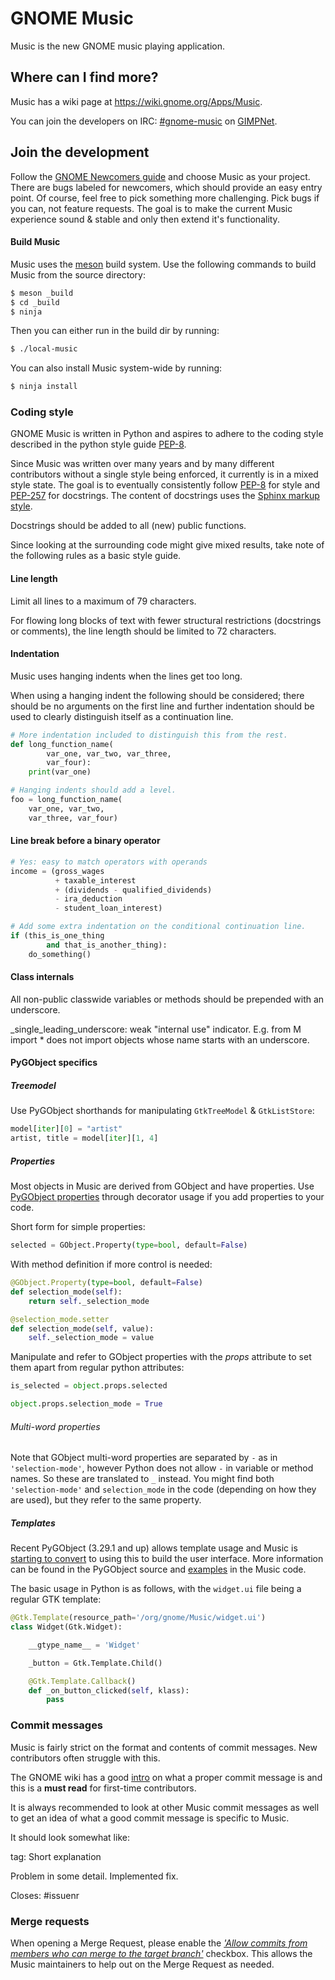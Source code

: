 # GNOME Music

Music is the new GNOME music playing application.

## Where can I find more?

Music has a wiki page at
https://wiki.gnome.org/Apps/Music.

You can join the developers on IRC: [#gnome-music](irc://irc.gnome.org/gnome-music) on [GIMPNet](https://wiki.gnome.org/Community/GettingInTouch/IRC).

## Join the development

Follow the [GNOME Newcomers guide](https://wiki.gnome.org/Newcomers/) and choose Music as your project. There are bugs labeled for newcomers, which should provide an easy entry point. Of course, feel free to pick something more challenging. Pick bugs if you can, not feature requests. The goal is to make the current Music experience sound & stable and only then extend it's functionality.

#### Build Music

Music uses the [meson](http://mesonbuild.com/) build system. Use the following commands to build Music from the source directory:

```sh
$ meson _build
$ cd _build
$ ninja
```

Then you can either run in the build dir by running:

```sh
$ ./local-music
```

You can also install Music system-wide by running:

```sh
$ ninja install
```

### Coding style

GNOME Music is written in Python and aspires to adhere to the coding style described in the python style guide [PEP-8](https://www.python.org/dev/peps/pep-0008/).

Since Music was written over many years and by many different contributors without a single style being enforced, it currently is in a mixed style state. The goal is to eventually consistently follow  [PEP-8](https://www.python.org/dev/peps/pep-0008/) for style and [PEP-257](https://www.python.org/dev/peps/pep-0257/) for docstrings. The content of docstrings uses the [Sphinx markup style](http://www.sphinx-doc.org/).

Docstrings should be added to all (new) public functions.

Since looking at the surrounding code might give mixed results, take note of the following rules as a basic style guide.

#### Line length

>>>
Limit all lines to a maximum of 79 characters.

For flowing long blocks of text with fewer structural restrictions (docstrings or comments), the line length should be limited to 72 characters.
>>>

#### Indentation

Music uses hanging indents when the lines get too long.

>>>
When using a hanging indent the following should be considered; there should be no arguments on the first line and further indentation should be used to clearly distinguish itself as a continuation line.
>>>

```python
# More indentation included to distinguish this from the rest.
def long_function_name(
        var_one, var_two, var_three,
        var_four):
    print(var_one)

# Hanging indents should add a level.
foo = long_function_name(
    var_one, var_two,
    var_three, var_four)
```

#### Line break before a binary operator

```python
# Yes: easy to match operators with operands
income = (gross_wages
          + taxable_interest
          + (dividends - qualified_dividends)
          - ira_deduction
          - student_loan_interest)

# Add some extra indentation on the conditional continuation line.
if (this_is_one_thing
        and that_is_another_thing):
    do_something()
```

#### Class internals

All non-public classwide variables or methods should be prepended with an underscore.
>>>
_single_leading_underscore: weak "internal use" indicator. E.g. from M import * does not import objects whose name starts with an underscore.
>>>

#### PyGObject specifics

##### Treemodel

Use PyGObject shorthands for manipulating `GtkTreeModel` & `GtkListStore`:

```python
model[iter][0] = "artist"
artist, title = model[iter][1, 4]
```

##### Properties

Most objects in Music are derived from GObject and have properties. Use [PyGObject properties](https://pygobject.readthedocs.io/en/latest/guide/api/properties.html) through decorator usage if you add properties to your code.

Short form for simple properties:

```python
selected = GObject.Property(type=bool, default=False)
```

With method definition if more control is needed:

```python
@GObject.Property(type=bool, default=False)
def selection_mode(self):
    return self._selection_mode

@selection_mode.setter
def selection_mode(self, value):
    self._selection_mode = value
```

Manipulate and refer to GObject properties with the *props* attribute to set them apart from regular python attributes:

```python
is_selected = object.props.selected

object.props.selection_mode = True
```

###### Multi-word properties

Note that GObject multi-word properties are separated by `-` as in `'selection-mode'`, however Python does not allow `-` in variable or method names. So these are translated to `_` instead. You might find both `'selection-mode'` and `selection_mode` in the code (depending on how they are used), but they refer to the same property.

##### Templates

Recent PyGObject (3.29.1 and up) allows template usage and Music is [starting to convert](https://gitlab.gnome.org/GNOME/gnome-music/issues/183) to using this to build the user interface. More information can be found in the PyGObject source and [examples](https://gitlab.gnome.org/GNOME/gnome-music/blob/master/gnomemusic/widgets/songwidget.py) in the Music code.

The basic usage in Python is as follows, with the `widget.ui` file being a regular GTK template:

```python
@Gtk.Template(resource_path='/org/gnome/Music/widget.ui')
class Widget(Gtk.Widget):

    __gtype_name__ = 'Widget'

    _button = Gtk.Template.Child()

    @Gtk.Template.Callback()
    def _on_button_clicked(self, klass):
        pass
```

### Commit messages

Music is fairly strict on the format and contents of commit messages. New contributors often struggle with this.

The GNOME wiki has a good [intro](https://wiki.gnome.org/Git/CommitMessages) on what a proper commit message is and this is a **must read** for first-time contributors.

It is always recommended to look at other Music commit messages as well to get an idea of what a good commit message is specific to Music.

It should look somewhat like:

>>>
tag: Short explanation

Problem in some detail.
Implemented fix.

Closes: #issuenr
>>>

### Merge requests

When opening a Merge Request, please enable the [_'Allow commits from members who can merge to the target branch'_](https://docs.gitlab.com/ee/user/project/merge_requests/allow_collaboration.html) checkbox. This allows the Music maintainers to help out on the Merge Request as needed.
